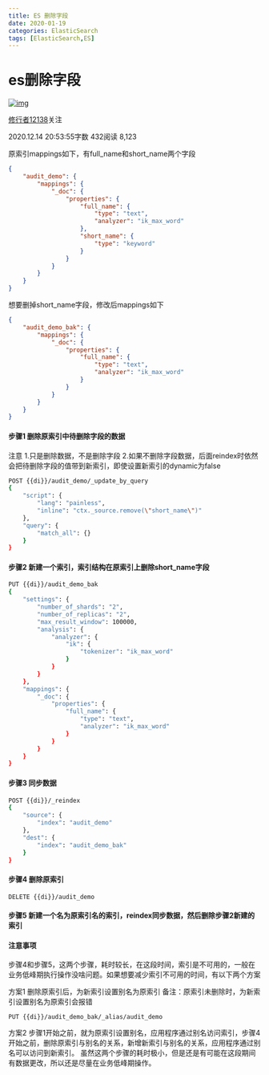 ```yaml
---
title: ES 删除字段
date: 2020-01-19
categories: ElasticSearch
tags: [ElasticSearch,ES]
---
```



# es删除字段

[![img](https://upload.jianshu.io/users/upload_avatars/20803889/06ccb157-7e9e-4f36-8f59-65f37832772d.jpg?imageMogr2/auto-orient/strip|imageView2/1/w/96/h/96/format/webp)](https://www.jianshu.com/u/6d5b80cdfe5d)

[修行者12138](https://www.jianshu.com/u/6d5b80cdfe5d)关注

2020.12.14 20:53:55字数 432阅读 8,123

原索引mappings如下，有full_name和short_name两个字段



```json
{
    "audit_demo": {
        "mappings": {
            "_doc": {
                "properties": {
                    "full_name": {
                        "type": "text",
                        "analyzer": "ik_max_word"
                    },
                    "short_name": {
                        "type": "keyword"
                    }
                }
            }
        }
    }
}
```

想要删掉short_name字段，修改后mappings如下



```json
{
    "audit_demo_bak": {
        "mappings": {
            "_doc": {
                "properties": {
                    "full_name": {
                        "type": "text",
                        "analyzer": "ik_max_word"
                    }
                }
            }
        }
    }
}
```



#### 步骤1 删除原索引中待删除字段的数据

注意
1.只是删除数据，不是删除字段
2.如果不删除字段数据，后面reindex时依然会把待删除字段的值带到新索引，即使设置新索引的dynamic为false



```bash
POST {{di}}/audit_demo/_update_by_query
{
    "script": {
        "lang": "painless",
        "inline": "ctx._source.remove(\"short_name\")"
    },
    "query": {
        "match_all": {}
    }
}
```

#### 步骤2 新建一个索引，索引结构在原索引上删除short_name字段



```bash
PUT {{di}}/audit_demo_bak
{
    "settings": {
        "number_of_shards": "2",
        "number_of_replicas": "2",
        "max_result_window": 100000,
        "analysis": {
            "analyzer": {
                "ik": {
                    "tokenizer": "ik_max_word"
                }
            }
        }
    },
    "mappings": {
        "_doc": {
            "properties": {
                "full_name": {
                    "type": "text",
                    "analyzer": "ik_max_word"
                }
            }
        }
    }
}
```

#### 步骤3 同步数据



```bash
POST {{di}}/_reindex
{
    "source": {
        "index": "audit_demo"
    },
    "dest": {
        "index": "audit_demo_bak"
    }
}
```

#### 步骤4 删除原索引



```undefined
DELETE {{di}}/audit_demo
```

#### 步骤5 新建一个名为原索引名的索引，reindex同步数据，然后删除步骤2新建的索引



#### 注意事项

步骤4和步骤5，这两个步骤，耗时较长，在这段时间，索引是不可用的，一般在业务低峰期执行操作没啥问题。如果想要减少索引不可用的时间，有以下两个方案

方案1
删除原索引后，为新索引设置别名为原索引
备注：原索引未删除时，为新索引设置别名为原索引会报错



```undefined
PUT {{di}}/audit_demo_bak/_alias/audit_demo
```

方案2
步骤1开始之前，就为原索引设置别名，应用程序通过别名访问索引，步骤4开始之前，删除原索引与别名的关系，新增新索引与别名的关系，应用程序通过别名可以访问到新索引。
虽然这两个步骤的耗时极小，但是还是有可能在这段期间有数据更改，所以还是尽量在业务低峰期操作。